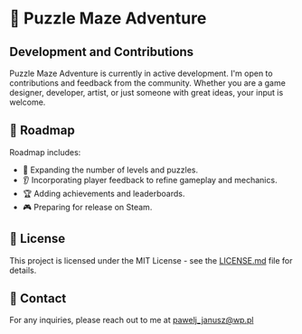 # 🧩 Puzzle Maze Adventure

## Development and Contributions

Puzzle Maze Adventure is currently in active development. I'm open to contributions and feedback from the community. Whether you are a game designer, developer, artist, or just someone with great ideas, your input is welcome.


## 🚀 Roadmap

Roadmap includes:

- 🧠 Expanding the number of levels and puzzles.
- 👂 Incorporating player feedback to refine gameplay and mechanics.
- 🏆 Adding achievements and leaderboards.
- 🎮 Preparing for release on Steam.

## 📜 License

This project is licensed under the MIT License - see the [LICENSE.md](LICENSE) file for details.

## 📩 Contact

For any inquiries, please reach out to me at pawelj_janusz@wp.pl
